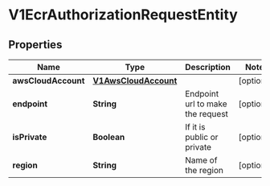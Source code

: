 # V1EcrAuthorizationRequestEntity

## Properties
Name | Type | Description | Notes
------------ | ------------- | ------------- | -------------
**awsCloudAccount** | [**V1AwsCloudAccount**](V1AwsCloudAccount.md) |  |  [optional]
**endpoint** | **String** | Endpoint url to make the request |  [optional]
**isPrivate** | **Boolean** | If it is public or private |  [optional]
**region** | **String** | Name of the region |  [optional]
